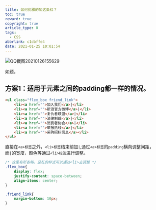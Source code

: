```yaml
---
title: 如何优雅的加这条杠？
toc: true
reward: true
copyright: true
article_type: 0
tags:
  - CSS
abbrlink: c1dbffe4
date: 2021-01-25 10:01:54
---
```


![QQ截图20210126155629](https://cdn.jsdelivr.net/gh/Anyway521/blogpic2@main/image/QQ截图20210126155629.jpg)

如题。
<!-- more -->
## 方案1：适用于元素之间的padding都一样的情况。

``` html
<ul class="flex_box friend_link">
    <li><a href="">加入我们</a>|</li>
    <li><a href="">新浪官方微博</a>|</li>
    <li><a href="">复仇者联盟</a>|</li>
    <li><a href="">法律制裁</a>|</li>
    <li><a href="">消费者协会</a>|</li>
    <li><a href="">举报热线</a>|</li>
    <li><a href="">采购招标信息</a></li>
</ul>
```
直接在`<a>标签`之外，`<li>标签`结束前加`|`,通过`<a>标签`的`padding`横向调整间距，而`|`的宽度，颜色等通过`<li>标签`进行调整。
``` css
/* 这里有所省略，竖杠的样式可以通过<li>去调整 */
.flex_box{
	display: flex;
	justify-content: space-between;
	align-items: center;
}

.friend_link{
	margin-bottom: 10px;
}

```



